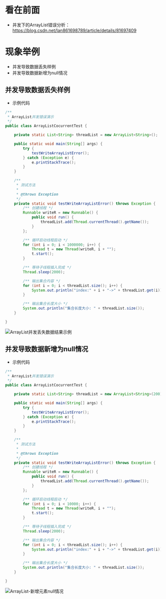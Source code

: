 看在前面
=====

* 并发下的ArrayList错误分析：https://blog.csdn.net/lan861698789/article/details/81697409

现象举例
====

* 并发导致数据丢失样例
* 并发导致数据新增为null情况

并发导致数据丢失样例
------

* 示例代码

```java
/**
 * ArrayList并发错误演示
 */
public class ArrayListCocurrentTest {

    private static List<String> threadList = new ArrayList<String>();

    public static void main(String[] args) {
        try {
            testWriteArrayListError();
        } catch (Exception e) {
            e.printStackTrace();
        }
    }

    /**
     * 测试方法
     *
     * @throws Exception
     */
    private static void testWriteArrayListError() throws Exception {
        /** 创建线程 */
        Runnable writeR = new Runnable() {
            public void run() {
                threadList.add(Thread.currentThread().getName());
            }
        };

        /** 循环启动线程启动 */
        for (int i = 0; i < 1000000; i++) {
            Thread t = new Thread(writeR, i + "");
            t.start();
        }

        /** 等待子线程插入完成 */
        Thread.sleep(2000);

        /** 输出集合内容 */
        for (int i = 0; i < threadList.size(); i++) {
            System.out.println("index:" + i + "->" + threadList.get(i));
        }

        /** 输出集合长度大小 */
        System.out.println("集合长度大小: " + threadList.size());
    }

}
```
![ArrayList并发丢失数据结果示例](https://github.com/Mein-Augenstern/MUYI/blob/master/java/interview/Java%E9%9B%86%E5%90%88%E5%B9%B6%E5%8F%91%E9%97%AE%E9%A2%98/picture/ArrayList-%E5%B9%B6%E5%8F%91%E4%B8%A2%E5%A4%B1%E6%95%B0%E6%8D%AE.png)

并发导致数据新增为null情况
------

* 示例代码

```java
/**
 * ArrayList并发错误演示
 */
public class ArrayListCocurrentTest {

    private static List<String> threadList = new ArrayList<String>(200);

    public static void main(String[] args) {
        try {
            testWriteArrayListError();
        } catch (Exception e) {
            e.printStackTrace();
        }
    }

    /**
     * 测试方法
     *
     * @throws Exception
     */
    private static void testWriteArrayListError() throws Exception {
        /** 创建线程 */
        Runnable writeR = new Runnable() {
            public void run() {
                threadList.add(Thread.currentThread().getName());
            }
        };

        /** 循环启动线程启动 */
        for (int i = 0; i < 10000; i++) {
            Thread t = new Thread(writeR, i + "");
            t.start();
        }

        /** 等待子线程插入完成 */
        Thread.sleep(2000);

        /** 输出集合内容 */
        for (int i = 0; i < threadList.size(); i++) {
            System.out.println("index:" + i + "->" + threadList.get(i));
        }

        /** 输出集合长度大小 */
        System.out.println("集合长度大小: " + threadList.size());
    }

}
```
![ArrayList-新增元素null情况](https://github.com/Mein-Augenstern/MUYI/blob/master/java/interview/Java%E9%9B%86%E5%90%88%E5%B9%B6%E5%8F%91%E9%97%AE%E9%A2%98/picture/ArrayList-%E6%96%B0%E5%A2%9E%E5%85%83%E7%B4%A0null%E6%83%85%E5%86%B5.png)


